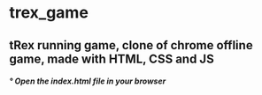 # trex_game

<div> <h2> tRex running game, clone of chrome offline game, made with HTML, CSS and JS </h2> </div>
<div> <h5> ° Open the index.html file in your browser </h5> </div>